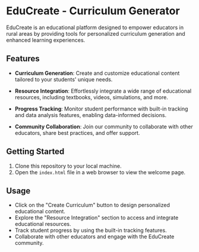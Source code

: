 # EduCreate - Curriculum Generator

EduCreate is an educational platform designed to empower educators in rural areas by providing tools for personalized curriculum generation and enhanced learning experiences.

## Features

- **Curriculum Generation**: Create and customize educational content tailored to your students' unique needs.

- **Resource Integration**: Effortlessly integrate a wide range of educational resources, including textbooks, videos, simulations, and more.

- **Progress Tracking**: Monitor student performance with built-in tracking and data analysis features, enabling data-informed decisions.

- **Community Collaboration**: Join our community to collaborate with other educators, share best practices, and offer support.

## Getting Started

1. Clone this repository to your local machine.
2. Open the `index.html` file in a web browser to view the welcome page.

## Usage

- Click on the "Create Curriculum" button to design personalized educational content.
- Explore the "Resource Integration" section to access and integrate educational resources.
- Track student progress by using the built-in tracking features.
- Collaborate with other educators and engage with the EduCreate community.

